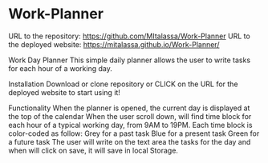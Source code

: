 # Work-Planner
URL to the repository: https://github.com/MItalassa/Work-Planner
URL to the deployed website: https://mitalassa.github.io/Work-Planner/

Work Day Planner
This simple daily planner allows the user to write tasks for each hour of a working day.

Installation
Download or clone repository or CLICK on the URL for the deployed website to start using it!

Functionality
When the planner is opened, the current day is displayed at the top of the calendar
When the user scroll down, will find time block for each hour of a typical working day, from 9AM to 19PM.
Each time block is color-coded as follow:
Grey for a past task
Blue for a present task
Green for a future task
The user will write on the text area the tasks for the day and when will click on save, it will save in local Storage.
